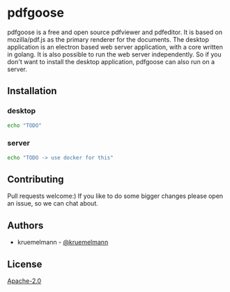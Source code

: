 # pdfgoose

pdfgoose is a free and open source pdfviewer and pdfeditor. It is based on mozilla/pdf.js as the primary renderer for the documents.
The desktop application is an electron based web server application, with a core written in golang.
It is also possible to run the web server independently. So if you don't want to install the desktop application, pdfgoose can also run on a server.

## Installation

### desktop

```bash
echo "TODO"
```
### server

```bash
echo "TODO -> use docker for this"
```

## Contributing

Pull requests welcome:)
If you like to do some bigger changes please open an issue, so we can chat about.

## Authors

* kruemelmann - [@kruemelmann](https://github.com/kruemelmann/)

## License
[Apache-2.0](https://choosealicense.com/licenses/apache-2.0/)

